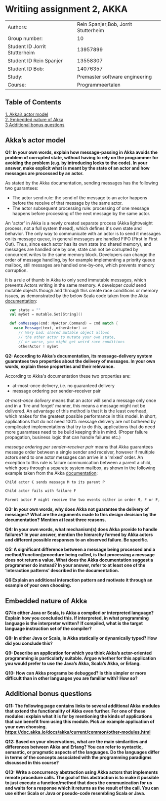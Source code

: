 # Writiing assignment 2, AKKA

|   |   |
|---|---|
| Authors:| Rein Spanjer,Bob,  Jorrit Stutterheim |
| Group number:| 10 |
| Student ID Jorrit Stutterheim |  13957899 |
| Student ID Rein Spanjer | 13558307 |
| Student ID Bob: | 14076357 |
| Study: | Premaster software engineering |
| Course: | Programmeertalen |


## Table of Contents

[1. Akka’s actor model](#akkas-actor-model) </br>
[2. Embedded nature of Akka](#embedded-nature-of-akka) </br>
[3 Additional bonus questions](#additional-bonus-questions) </br>

## Akka’s actor model

__Q1: In your own words, explain how message-passing in Akka avoids the problem of corrupted state, without having to rely on the programmer for avoiding the problem (e.g. by introducing locks to the code). In your answer, make explicit what is meant by the state of an actor and how messages are processed by an actor.__

As stated by the Akka documentation, sending messages has the following two guarantees:

- The actor send rule: the send of the message to an actor happens before the receive of that message by the same actor.
- The actor subsequent processing rule: processing of one message happens before processing of the next message by the same actor.

An 'actor' in Akka is a newly created separate process (Akka lightweight process, not a full system thread), which defines it's own state and behavior. The only way to communicate with an actor is to send it messages on its message queue, in general messages are handled FIFO (First In First Out). Thus, since each actor has its own state (no shared memory), and messages are handled one by one, state can not be corrupted by concurrent writes to the same memory block. Developers can change the order of message handling, by for example implementing a priority queue mailbox, still messages are handled one-by-one, which prevents memory corruption.

It is a rule of thumb in Akka to only send immutable messages, which prevents Actors writing in the same memory. A developer *could* send mutable objects though and through this create race conditions or memory issues, as demonstrated by the below Scala code taken from the Akka [documentation](https://doc.akka.io/docs/akka/current/general/jmm.html):

```Scala
  var state = ""
  val mySet = mutable.Set[String]()

  def onMessage(cmd: MyActor.Command) = cmd match {
    case Message(text, otherActor) =>
      // Very bad: shared mutable object allows
      // the other actor to mutate your own state,
      // or worse, you might get weird race conditions
      otherActor ! mySet

```

__Q2: According to Akka’s documentation, its message-delivery system guarantees two properties about the delivery of messages. In your own words, explain these properties and their relevance.__

According to Akka's documentation these two properties are:

- at-most-once delivery, i.e. no guaranteed delivery
- message ordering per sender–receiver pair

*at-most-once delivery* means that an actor will send a message only once and in a 'fire and forget' manner, this means a message might not be delivered. An advantage of this method is that it is the least overhead, which makes for the greatest possible performance in this model. In short, applications that do not need 100% message delivery are not bothered by complicated implementations that try to do this, applications that do need more guarantees need to be build keeping this in mind. (Proper failure propagation, business logic that can handle failures etc.)

*message ordering per sender–receiver pair* means that Akka guarantees message order between a single sender and receiver, however if multiple actors send to one actor messages can arrive in a 'mixed' order. An exception to this rule is failure communication between a parent a child, which goes through a separate system mailbox, as shown in the following example taken from the Akka [documentation](https://doc.akka.io/docs/akka/current/general/message-delivery-reliability.html):

```bash
Child actor C sends message M to its parent P

Child actor fails with failure F

Parent actor P might receive the two events either in order M, F or F, M
```

__Q3: In your own words, why does Akka not guarantee the delivery of messages? What are the arguments made to this design decision by the documentation? Mention at least three reasons.__


__Q4: In your own words, what mechanism(s) does Akka provide to handle failures? In your answer, mention the hierarchy formed by Akka actors and different possible responses to an observed failure. Be specific.__

__Q5: A significant difference between a message being processed and a method/function/procedure being called, is that processing a message does not return a value. What does the Akka documentation suggest a programmer do instead? In your answer, refer to at least one of the ‘interaction patterns’ described in the documentation.__

__Q6 Explain an additional interaction pattern and motivate it through an example of your own choosing.__


## Embedded nature of Akka


__Q7:In either Java or Scala, is Akka a compiled or interpreted language? Explain how you concluded this. If interpreted, in what programming language is the interpreter written? If compiled, what is the target language instruction set of the compiler?__

__Q8: In either Java or Scala, is Akka statically or dynamically typed? How did you conclude this?__

__Q9: Describe an application for which you think Akka’s actor-oriented programming is particularly suitable. Argue whether for this application you would prefer to use the Java’s Akka, Scala’s Akka, or Erlang.__

__Q10: How can Akka programs be debugged? Is this simpler or more difficult than in other languages you are familiar with? How so?__

## Additional bonus questions

__Q11: The following page contains links to several additional Akka modules that extend the functionality of Akka even further. For one of these modules: explain what it is for by mentioning the kinds of applications that can benefit from using this module. Pick an example application of your own choosing. https://doc.akka.io/docs/akka/current/common/other-modules.html__

__Q12: Based on your observations, what are the main similarities and differences between Akka and Erlang? You can refer to syntactic, semantic, or pragmatic aspects of the languages. Do the languages differ in terms of the concepts associated with the programming paradigms discussed in this course?__

__Q13: Write a concurrency abstraction using Akka actors that implements remote procedure calls. The goal of this abstraction is to make it possible to just execute a function/method that does the communication for us and waits for a response which it returns as the result of the call. You can use either Scala or Java or pseudo-code resembling Scala or Java.__